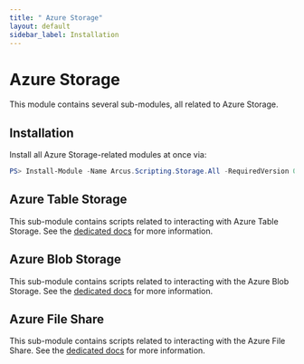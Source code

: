 ```yaml
---
title: " Azure Storage"
layout: default
sidebar_label: Installation
---
```


# Azure Storage

This module contains several sub-modules, all related to Azure Storage.

## Installation

Install all Azure Storage-related modules at once via:

```powershell
PS> Install-Module -Name Arcus.Scripting.Storage.All -RequiredVersion 0.4.3
```

## Azure Table Storage

This sub-module contains scripts related to interacting with Azure Table Storage.
See the [dedicated docs](./azure-storage-table) for more information.

## Azure Blob Storage

This sub-module contains scripts related to interacting with the Azure Blob Storage.
See the [dedicated docs](./azure-storage-blob) for more information.

## Azure File Share

This sub-module contains scripts related to interacting with the Azure File Share.
See the [dedicated docs](./azure-storage-fileshare) for more information.
